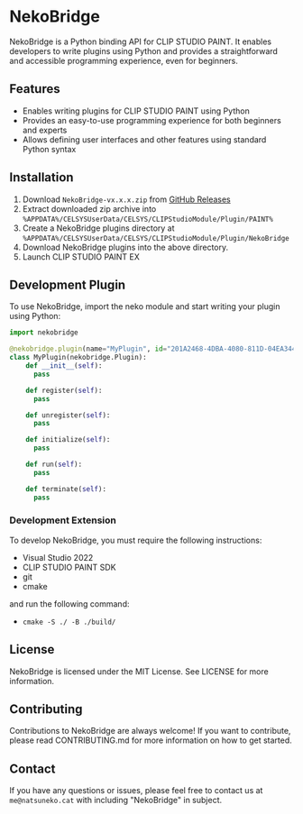 # NekoBridge

NekoBridge is a Python binding API for CLIP STUDIO PAINT. It enables developers to write plugins using Python and provides a straightforward and accessible programming experience, even for beginners.

## Features

- Enables writing plugins for CLIP STUDIO PAINT using Python
- Provides an easy-to-use programming experience for both beginners and experts
- Allows defining user interfaces and other features using standard Python syntax

## Installation

1. Download `NekoBridge-vx.x.x.zip` from [GitHub Releases](https://github.com/mika-f/nekodraw/releases/latest)
2. Extract downloaded zip archive into `%APPDATA%/CELSYSUserData/CELSYS/CLIPStudioModule/Plugin/PAINT%`
3. Create a NekoBridge plugins directory at `%APPDATA%/CELSYSUserData/CELSYS/CLIPStudioModule/Plugin/NekoBridge`
4. Download NekoBridge plugins into the above directory.
5. Launch CLIP STUDIO PAINT EX

## Development Plugin

To use NekoBridge, import the neko module and start writing your plugin using Python:

```python
import nekobridge

@nekobridge.plugin(name="MyPlugin", id="201A2468-4DBA-4080-811D-04EA344C543B", version=(1, 0, 0), api_version=(1, 0, 0), csp_version=(2, 0, 0), sdk_version=(2021, 8, 27))
class MyPlugin(nekobridge.Plugin):
    def __init__(self):
      pass

    def register(self):
      pass

    def unregister(self):
      pass

    def initialize(self):
      pass

    def run(self):
      pass

    def terminate(self):
      pass
```

### Development Extension

To develop NekoBridge, you must require the following instructions:

- Visual Studio 2022
- CLIP STUDIO PAINT SDK
- git
- cmake

and run the following command:

- `cmake -S ./ -B ./build/`

## License

NekoBridge is licensed under the MIT License. See LICENSE for more information.

## Contributing

Contributions to NekoBridge are always welcome! If you want to contribute, please read CONTRIBUTING.md for more information on how to get started.

## Contact

If you have any questions or issues, please feel free to contact us at `me@natsuneko.cat` with including "NekoBridge" in subject.
